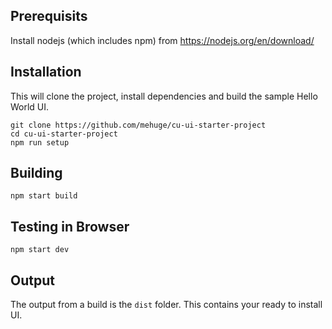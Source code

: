 Prerequisits
--
Install nodejs (which includes npm) from https://nodejs.org/en/download/

Installation
--
This will clone the project, install dependencies and build the sample Hello World UI.

    git clone https://github.com/mehuge/cu-ui-starter-project
    cd cu-ui-starter-project
    npm run setup

Building
--
    npm start build

Testing in Browser
--
    npm start dev

Output
--

The output from a build is the `dist` folder.  This contains your ready to install UI.
